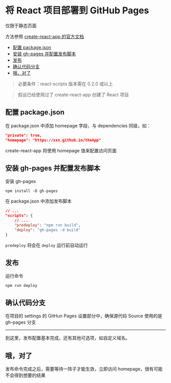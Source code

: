 # 将 React 项目部署到 GitHub Pages

仅限于静态页面

方法参照 [create-react-app 的官方文档](https://github.com/facebookincubator/create-react-app/blob/master/packages/react-scripts/template/README.md#github-pages)

- [配置 package.json](#配置-packagejson)
- [安装 gh-pages 并配置发布脚本](#安装-gh-pages-并配置发布脚本)
- [发布](#发布)
- [确认代码分支](#确认代码分支)
- [哦，对了](#哦对了)

> 必要条件：react-scripts 版本需在 0.2.0 或以上

> 假设已经使用过了 create-react-app 创建了 React 项目

## 配置 package.json

在 package.json 中添加 homepage 字段，与 dependencies 同级，如：

```json
"private": true,
"homepage": "https://xxx.github.io/theApp"
```

create-react-app 将使用 homepage 值来配置访问页面


## 安装 gh-pages 并配置发布脚本

安装 gh-pages

```shell
npm install -D gh-pages
```

在 package.json 中添加发布脚本

```json
// ...
"scripts": {
	// ...
	"predeploy": "npm run build",
	"deploy": "gh-pages -d build"
}
```

`predeploy` 将会在 `deploy` 运行前自动运行

## 发布

运行命令

```shell
npm run deploy
```

## 确认代码分支

在项目的 settings 的 GitHun Pages 设置部分中，确保源代码 Source 使用的是 gh-pages 分支

---

到这里，发布配置基本完成，还有其他可选项，如自定义域名。

## 哦，对了

发布命令完成之后，需要等待一阵子才能生效，立即访问 homepage，很有可能不会得到想要的结果

